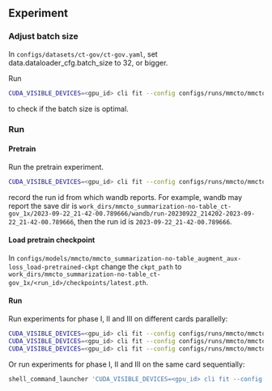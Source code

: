 ## Experiment

### Adjust batch size

In `configs/datasets/ct-gov/ct-gov.yaml`, set data.dataloader_cfg.batch_size to 32, or bigger.

Run

```bash
CUDA_VISIBLE_DEVICES=<gpu_id> cli fit --config configs/runs/mmcto/mmcto_summarization-no-table_ct-gov_1x.yaml
```

to check if the batch size is optimal.

### Run

#### Pretrain

Run the pretrain experiment.

```bash
CUDA_VISIBLE_DEVICES=<gpu_id> cli fit --config configs/runs/mmcto/mmcto_summarization-no-table_ct-gov_1x.yaml
```

record the run id from which wandb reports. For example, wandb may report the save dir is `work_dirs/mmcto_summarization-no-table_ct-gov_1x/2023-09-22_21-42-00.789666/wandb/run-20230922_214202-2023-09-22_21-42-00.789666`, then the run id is `2023-09-22_21-42-00.789666`.

#### Load pretrain checkpoint

In `configs/models/mmcto/mmcto_summarization-no-table_augment_aux-loss_load-pretrained-ckpt` change the `ckpt_path` to `work_dirs/mmcto_summarization-no-table_ct-gov_1x/<run_id>/checkpoints/latest.pth`.


#### Run

Run experiments for phase I, II and III on different cards parallelly:

```bash
CUDA_VISIBLE_DEVICES=<gpu_id> cli fit --config configs/runs/mmcto/mmcto_hint_phase_I_summarization-no-table_augment_aux-loss_load-pretrained-ckpt_5e.yaml
CUDA_VISIBLE_DEVICES=<gpu_id> cli fit --config configs/runs/mmcto/mmcto_hint_phase_II_summarization-no-table_augment_aux-loss_load-pretrained-ckpt_5e.yaml
CUDA_VISIBLE_DEVICES=<gpu_id> cli fit --config configs/runs/mmcto/mmcto_hint_phase_III_summarization-no-table_augment_aux-loss_load-pretrained-ckpt_5e.yaml
```

Or run experiments for phase I, II and III on the same card sequentially:

```bash
shell_command_launcher 'CUDA_VISIBLE_DEVICES=<gpu_id> cli fit --config configs/runs/mmcto/mmcto_hint_phase_${phase}_summarization-no-table_augment_aux-loss_load-pretrained-ckpt_5e.yaml' --arg_dict.phase 'I,II,III'
```
